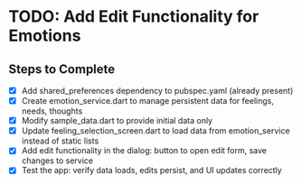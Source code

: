 # TODO: Add Edit Functionality for Emotions

## Steps to Complete

- [x] Add shared_preferences dependency to pubspec.yaml (already present)
- [x] Create emotion_service.dart to manage persistent data for feelings, needs, thoughts
- [x] Modify sample_data.dart to provide initial data only
- [x] Update feeling_selection_screen.dart to load data from emotion_service instead of static lists
- [x] Add edit functionality in the dialog: button to open edit form, save changes to service
- [x] Test the app: verify data loads, edits persist, and UI updates correctly
